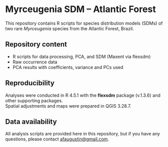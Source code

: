 # Myrceugenia SDM – Atlantic Forest

This repository contains R scripts for species distribution models (SDMs) of two rare *Myrceugenia* species from the Atlantic Forest, Brazil.

## Repository content
- R scripts for data processing, PCA, and SDM (Maxent via flexsdm)  
- Raw occurrence data
- PCA results with coefficients, variance and PCs used    

## Reproducibility
Analyses were conducted in R 4.5.1 with the **flexsdm** package (v.1.3.6) and other supporting packages.  
Spatial adjustments and maps were prepared in QGIS 3.28.7.  

## Data availability
All analysis scripts are provided here in this repository, but if you have any questions, please contact afaugustin@gmail.com.
